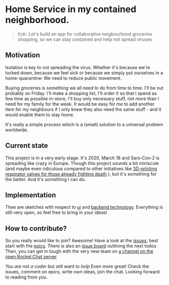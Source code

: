 # Home Service in my contained neighborhood.

> tl;dr: Let's build an app for collaborative neigbourhood groceries shopping, so we can stay contained and help not spread viruses

## Motivation

Isolation is key to not spreading the virus. Whether it's because we're locked down, because we feel sick or because we simply put ourselves in a home-quarantine: We need to reduce public movement.

Buying groceries is something we all need to do from time to time.
I'll be out probably on Friday. I'll make a shopping list, I'll order it so that I spend as few time as possible in-store, I'll buy only necessary stuff, not more than I need for my family for the week.
It would be easy for me to add another item for my neighbours if I only knew they also need the same stuff - and it would enable them to stay home.

It's really a simple process which is a (small) solution to a universal problem worldwide.

## Current state

This project is in a very early stage. It's 2020, March 18 and Sars-Cov-2 is spreading like crazy in Europe.
Though this project sounds a bit miniscule (and maybe even ridiculous compared to other initiatives like [3D-printing respirator valves for those already fighting death](https://www.fastcompany.com/90477940/these-good-samaritans-with-a-3d-printer-are-saving-lives-by-making-new-respirator-valves-for-free) ), but it's something for the better. And it's something I can do.

## Implementation

Thee are sketches with respect to [ui](./src/ui/Readme.md) and [backend technology](./src/backend/Readme.md).
Everything is still very open, so feel free to bring in your ideas!
## How to contribute?

So you really would like to join? Awesome!
Have a look at the [issues](https://github.com/mrsimpson/collaborative-shopping/issues), best start with the [epics](https://github.com/mrsimpson/collaborative-shopping/issues?q=is%3Aopen+is%3Aissue+label%3Aepic).
There is also an [issue board](https://github.com/mrsimpson/collaborative-shopping/projects/1) outlining the next todos
Then, you can get in tough with the very new team on [a channel on the open Rocket.Chat server](https://open.rocket.chat/channel/collaborative-shopping-app)

*You are not a coder but still want to help*
Even more great! Check the issues, comment on epics, write own ideas, join the chat. Looking forward to reading from you.
